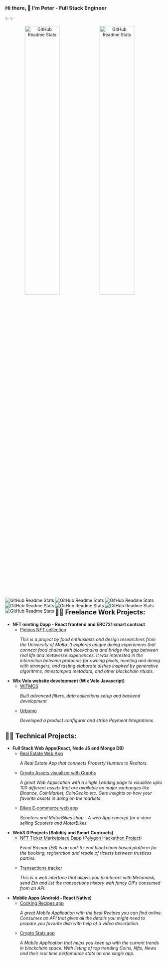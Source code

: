 ### Hi there, 👋 I'm Peter - Full Stack Engineer 
✨ 
✨ 

<p align="center">
<img  width="47%" src="https://github-readme-stats.vercel.app/api?username=peter571&count_private=true&show_icons=true" align="left" alt="GitHub Readme Stats" />
<img width="47%" src="https://github-readme-stats.vercel.app/api/top-langs/?username=peter571&layout=compact&hide=html,css,shell,procfile" align="left" alt="GitHub Readme Stats" />
</p>

<br/><br/>

<p align="center">
<img  width="" src="https://img.shields.io/badge/typescript-%23007ACC.svg?style=for-the-badge&logo=typescript&logoColor=white" align="left" alt="GitHub Readme Stats" />
<img  width="" src="https://img.shields.io/badge/javascript-%23323330.svg?style=for-the-badge&logo=javascript&logoColor=%23F7DF1E" align="left" alt="GitHub Readme Stats" />
</p>

<p align="center">
<img  width="" src="https://img.shields.io/badge/react-%2320232a.svg?style=for-the-badge&logo=react&logoColor=%2361DAFB" align="left" alt="GitHub Readme Stats" />
<img  width="" src="https://img.shields.io/badge/node.js-6DA55F?style=for-the-badge&logo=node.js&logoColor=white" align="left" alt="GitHub Readme Stats" />
<img  width="" src="https://img.shields.io/badge/redux-%23593d88.svg?style=for-the-badge&logo=redux&logoColor=white" align="left" alt="GitHub Readme Stats" />
<img  width="" src="https://img.shields.io/badge/react_native-%2320232a.svg?style=for-the-badge&logo=react&logoColor=%2361DAFB" align="left" alt="GitHub Readme Stats" />
<img  width="" src="https://img.shields.io/badge/nestjs-%23E0234E.svg?style=for-the-badge&logo=nestjs&logoColor=white" align="left" alt="GitHub Readme Stats" />
</p>

<br>

<h2>👨‍💻 Freelance Work Projects:</h2>

- <b>NFT minting Dapp - React frontend and ERC721 smart contract</b>
  - [Pintxos NFT collection](https://github.com/denisakera/npxs) <p><i>This is a project by food enthusiasts and design researchers from the University of Malta. It explores unique dining experiences that connect food chains with blockchains and bridge the gap between real life and metaverse experiences. It was interested in the interaction between protocols for owning pixels, meeting and dining with strangers, and tasting elaborate dishes inspired by generative algorithms, timestamped metadata, and other blockchain rituals.</i></p>
- <b>Wix Velo website development (Wix Velo Javascript)</b>
  - [WiTMCS](https://www.witmcs.com/) <p><i>Built advanced filters, data collections setup and backend development</p></i>
  - [Urbomo](https://www.urbomo.com/) <p><i>Developed a product configurer and stripe Payment Integrations</p></i>

<h2>👨‍💻 Technical Projects:</h2>
  
- <b>Full Stack Web Apps(React, Node JS and Mongo DB)</b>
  - [Real Estate Web App](https://github.com/peter571/real-estate-app) <p><i>A Real Estate App that connects Property Hunters to Realtors.</i></p>
  - [Crypto Assets visualizer with Graphs](https://github.com/peter571/crypto-assets-visualizer) <p><i>A great Web Application with a single Landing page to visualize upto 100 different assets that are available on major exchanges like Binance, CoinMarket, CoinGecko etc. Gets insights on how your favorite assets in doing on the markets.</i></p>
  - [Bikes E-commerce web app](https://github.com/peter571/scooters-shop) <p><i>Scooters and MotorBikes shop - A web App concept for a store selling Scooters and MotorBikes.</i></p>
- <b>Web3.0 Projects (Solidity and Smart Contracts)</b>
  - [NFT Ticket Marketplace Dapp (Polygon Hackathon Project)](https://github.com/leoemaxie/event-bazaar)<p><i>Event Bazaar (EB) is an end-to-end blockchain based platform for the booking, registration and resale of tickets between trustless parties.</i></p> 
  - [Transactions tracker](https://github.com/peter571/web3-hardhat-dapp) <p><i>This is a web interface that allows you to interact with Metamask, send Eth and list the transactions history with fancy GIFs consumed from an API.</i></p>   
- <b>Mobile Apps (Android - React Native)</b>
  - [Cooking Recipes app](https://github.com/peter571/recipe-app) <p><i>A great Mobile Application with the best Recipes you can find online. Consumes an API that gives all the details you might need to prepare you favorite dish with help of a video description.</i></p> 
  - [Crypto Stats app](https://github.com/peter571/crypto-stats) <p><i>A Mobile Application that helps you keep up with the current trends in blockchain space. With listing of top trending Coins, Nfts, News and their real time perfomance stats on one single app.</i></p> 

